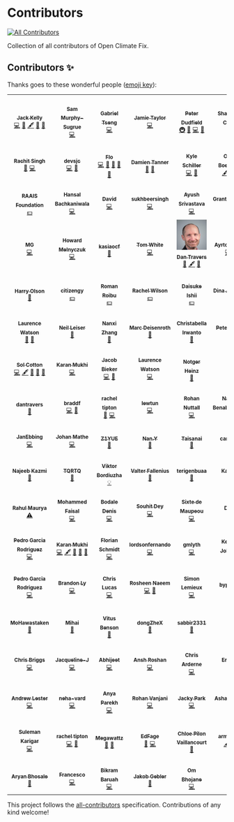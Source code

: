 # Contributors
<!-- ALL-CONTRIBUTORS-BADGE:START - Do not remove or modify this section -->
[![All Contributors](https://img.shields.io/badge/all_contributors-124-orange.svg?style=flat-square)](#contributors-)
<!-- ALL-CONTRIBUTORS-BADGE:END -->
Collection of all contributors of Open Climate Fix.

## Contributors ✨

Thanks goes to these wonderful people ([emoji key](https://allcontributors.org/docs/en/emoji-key)):

<!-- ALL-CONTRIBUTORS-LIST:START - Do not remove or modify this section -->
<!-- prettier-ignore-start -->
<!-- markdownlint-disable -->
<table>
  <tr>
    <td align="center"><a href="http://jack-kelly.com"><img src="https://avatars.githubusercontent.com/u/460756?v=4?s=100" width="100px;" alt=""/><br /><sub><b>Jack Kelly</b></sub></a><br /><a href="https://github.com/openclimatefix/contributors/openclimatefix/contributors/commits?author=JackKelly" title="Code">💻</a> <a href="#business-JackKelly" title="Business development">💼</a> <a href="#content-JackKelly" title="Content">🖋</a> <a href="#ideas-JackKelly" title="Ideas, Planning, & Feedback">🤔</a> <a href="https://github.com/openclimatefix/contributors/openclimatefix/contributors/pulls?q=is%3Apr+reviewed-by%3AJackKelly" title="Reviewed Pull Requests">👀</a></td>
    <td align="center"><a href="https://github.com/ssmssam"><img src="https://avatars.githubusercontent.com/u/39378848?v=4?s=100" width="100px;" alt=""/><br /><sub><b>Sam Murphy-Sugrue</b></sub></a><br /><a href="https://github.com/openclimatefix/contributors/openclimatefix/contributors/commits?author=ssmssam" title="Code">💻</a></td>
    <td align="center"><a href="https://gabrieltseng.github.io/"><img src="https://avatars.githubusercontent.com/u/29063740?v=4?s=100" width="100px;" alt=""/><br /><sub><b>Gabriel Tseng</b></sub></a><br /><a href="https://github.com/openclimatefix/contributors/openclimatefix/contributors/commits?author=gabrieltseng" title="Code">💻</a></td>
    <td align="center"><a href="http://www.solar.sheffield.ac.uk/"><img src="https://avatars.githubusercontent.com/u/12187350?v=4?s=100" width="100px;" alt=""/><br /><sub><b>Jamie Taylor</b></sub></a><br /><a href="https://github.com/openclimatefix/contributors/openclimatefix/contributors/commits?author=JamieTaylor-TUOS" title="Code">💻</a></td>
    <td align="center"><a href="https://github.com/peterdudfield"><img src="https://avatars.githubusercontent.com/u/34686298?v=4?s=100" width="100px;" alt=""/><br /><sub><b>Peter Dudfield</b></sub></a><br /><a href="#infra-peterdudfield" title="Infrastructure (Hosting, Build-Tools, etc)">🚇</a> <a href="https://github.com/openclimatefix/contributors/openclimatefix/contributors/commits?author=peterdudfield" title="Documentation">📖</a> <a href="https://github.com/openclimatefix/contributors/openclimatefix/contributors/commits?author=peterdudfield" title="Code">💻</a> <a href="#projectManagement-peterdudfield" title="Project Management">📆</a></td>
    <td align="center"><a href="https://github.com/vnshanmukh"><img src="https://avatars.githubusercontent.com/u/67438038?v=4?s=100" width="100px;" alt=""/><br /><sub><b>Shanmukh Chava</b></sub></a><br /><a href="https://github.com/openclimatefix/contributors/openclimatefix/contributors/commits?author=vnshanmukh" title="Code">💻</a></td>
    <td align="center"><a href="https://github.com/Antsthebul"><img src="https://avatars.githubusercontent.com/u/56587872?v=4?s=100" width="100px;" alt=""/><br /><sub><b>Antsthebul</b></sub></a><br /><a href="https://github.com/openclimatefix/contributors/openclimatefix/contributors/commits?author=Antsthebul" title="Code">💻</a></td>
  </tr>
  <tr>
    <td align="center"><a href="http://www.rachitsingh.com"><img src="https://avatars.githubusercontent.com/u/1606892?v=4?s=100" width="100px;" alt=""/><br /><sub><b>Rachit Singh</b></sub></a><br /><a href="#data-rachtsingh" title="Data">🔣</a> <a href="https://github.com/openclimatefix/contributors/openclimatefix/contributors/commits?author=rachtsingh" title="Code">💻</a></td>
    <td align="center"><a href="https://github.com/devsjc"><img src="https://avatars.githubusercontent.com/u/47188100?v=4?s=100" width="100px;" alt=""/><br /><sub><b>devsjc</b></sub></a><br /><a href="https://github.com/openclimatefix/contributors/openclimatefix/contributors/commits?author=devsjc" title="Code">💻</a> <a href="#design-devsjc" title="Design">🎨</a></td>
    <td align="center"><a href="https://github.com/flowirtz"><img src="https://avatars1.githubusercontent.com/u/6052785?v=4?s=100" width="100px;" alt=""/><br /><sub><b>Flo</b></sub></a><br /><a href="https://github.com/openclimatefix/contributors/openclimatefix/contributors/commits?author=flowirtz" title="Code">💻</a> <a href="#ideas-flowirtz" title="Ideas, Planning, & Feedback">🤔</a> <a href="#maintenance-flowirtz" title="Maintenance">🚧</a> <a href="#projectManagement-flowirtz" title="Project Management">📆</a> <a href="https://github.com/openclimatefix/contributors/openclimatefix/contributors/pulls?q=is%3Apr+reviewed-by%3Aflowirtz" title="Reviewed Pull Requests">👀</a></td>
    <td align="center"><a href="http://tanner.me"><img src="https://avatars2.githubusercontent.com/u/227?v=4?s=100" width="100px;" alt=""/><br /><sub><b>Damien Tanner</b></sub></a><br /><a href="#blog-dctanner" title="Blogposts">📝</a> <a href="#projectManagement-dctanner" title="Project Management">📆</a></td>
    <td align="center"><a href="https://github.com/schillerk"><img src="https://avatars1.githubusercontent.com/u/8676510?v=4?s=100" width="100px;" alt=""/><br /><sub><b>Kyle Schiller</b></sub></a><br /><a href="https://github.com/openclimatefix/contributors/openclimatefix/contributors/commits?author=schillerk" title="Code">💻</a> <a href="#design-schillerk" title="Design">🎨</a></td>
    <td align="center"><a href="http://www.ollicle.com"><img src="https://avatars1.githubusercontent.com/u/63586?v=4?s=100" width="100px;" alt=""/><br /><sub><b>Oliver Boermans</b></sub></a><br /><a href="#content-ollicle" title="Content">🖋</a> <a href="https://github.com/openclimatefix/contributors/openclimatefix/contributors/issues?q=author%3Aollicle" title="Bug reports">🐛</a> <a href="#ideas-ollicle" title="Ideas, Planning, & Feedback">🤔</a></td>
    <td align="center"><a href="https://www.phillipkwang.com"><img src="https://avatars3.githubusercontent.com/u/11009767?v=4?s=100" width="100px;" alt=""/><br /><sub><b>eambutu</b></sub></a><br /><a href="https://github.com/openclimatefix/contributors/openclimatefix/contributors/issues?q=author%3Aeambutu" title="Bug reports">🐛</a> <a href="https://github.com/openclimatefix/contributors/openclimatefix/contributors/commits?author=eambutu" title="Code">💻</a></td>
  </tr>
  <tr>
    <td align="center"><a href="https://www.raais.org/"><img src="https://raw.githubusercontent.com/openclimatefix/website/master/src/images/sponsor_raais.png?s=100" width="100px;" alt=""/><br /><sub><b>RAAIS Foundation</b></sub></a><br /><a href="#financial-openclimatefix" title="Financial">💵</a></td>
    <td align="center"><a href="https://github.com/hansal7014"><img src="https://avatars2.githubusercontent.com/u/28968198?v=4?s=100" width="100px;" alt=""/><br /><sub><b>Hansal Bachkaniwala</b></sub></a><br /><a href="https://github.com/openclimatefix/contributors/openclimatefix/contributors/commits?author=hansal7014" title="Code">💻</a></td>
    <td align="center"><a href="https://github.com/drwm-base"><img src="https://avatars3.githubusercontent.com/u/50212366?v=4?s=100" width="100px;" alt=""/><br /><sub><b>David</b></sub></a><br /><a href="https://github.com/openclimatefix/contributors/openclimatefix/contributors/commits?author=drwm-base" title="Code">💻</a></td>
    <td align="center"><a href="https://github.com/sukhbeersingh"><img src="https://avatars2.githubusercontent.com/u/44414281?v=4?s=100" width="100px;" alt=""/><br /><sub><b>sukhbeersingh</b></sub></a><br /><a href="https://github.com/openclimatefix/contributors/openclimatefix/contributors/commits?author=sukhbeersingh" title="Code">💻</a></td>
    <td align="center"><a href="https://geekayush.github.io/"><img src="https://avatars2.githubusercontent.com/u/22499864?v=4?s=100" width="100px;" alt=""/><br /><sub><b>Ayush Srivastava</b></sub></a><br /><a href="https://github.com/openclimatefix/contributors/openclimatefix/contributors/commits?author=geekayush" title="Code">💻</a></td>
    <td align="center"><a href="https://grantbourque.com"><img src="https://avatars1.githubusercontent.com/u/616290?v=4?s=100" width="100px;" alt=""/><br /><sub><b>Grant Bourque</b></sub></a><br /><a href="https://github.com/openclimatefix/contributors/openclimatefix/contributors/commits?author=grantbdev" title="Code">💻</a></td>
    <td align="center"><a href="https://github.com/dfulu"><img src="https://avatars0.githubusercontent.com/u/41546094?v=4?s=100" width="100px;" alt=""/><br /><sub><b>James Fulton</b></sub></a><br /><a href="https://github.com/openclimatefix/contributors/openclimatefix/contributors/commits?author=dfulu" title="Code">💻</a> <a href="#ideas-dfulu" title="Ideas, Planning, & Feedback">🤔</a></td>
  </tr>
  <tr>
    <td align="center"><a href="https://github.com/mantagen"><img src="https://avatars.githubusercontent.com/u/12934669?v=4?s=100" width="100px;" alt=""/><br /><sub><b>MG</b></sub></a><br /><a href="https://github.com/openclimatefix/contributors/openclimatefix/contributors/commits?author=mantagen" title="Code">💻</a></td>
    <td align="center"><a href="http://melnycz.uk"><img src="https://avatars.githubusercontent.com/u/23401306?v=4?s=100" width="100px;" alt=""/><br /><sub><b>Howard Melnyczuk</b></sub></a><br /><a href="https://github.com/openclimatefix/contributors/openclimatefix/contributors/commits?author=melnyczuk" title="Code">💻</a></td>
    <td align="center"><a href="https://github.com/kasiaocf"><img src="https://avatars.githubusercontent.com/u/96180540?v=4?s=100" width="100px;" alt=""/><br /><sub><b>kasiaocf</b></sub></a><br /><a href="#blog-kasiaocf" title="Blogposts">📝</a></td>
    <td align="center"><a href="http://tom-e-white.com"><img src="https://avatars3.githubusercontent.com/u/85085?v=4?s=100" width="100px;" alt=""/><br /><sub><b>Tom White</b></sub></a><br /><a href="https://github.com/openclimatefix/contributors/openclimatefix/contributors/commits?author=tomwhite" title="Code">💻</a></td>
    <td align="center"><a href="https://openclimatefix.org/#member-dan"><img src="https://raw.githubusercontent.com/openclimatefix/website/master/src/images/people/dan.jpg?s=100" width="100px;" alt=""/><br /><sub><b>Dan Travers</b></sub></a><br /><a href="#business-dantravers" title="Business development">💼</a> <a href="#content-dantravers" title="Content">🖋</a> <a href="#ideas-dantravers" title="Ideas, Planning, & Feedback">🤔</a></td>
    <td align="center"><a href="https://github.com/AyrtonB"><img src="https://avatars.githubusercontent.com/u/29051639?s=100" width="100px;" alt=""/><br /><sub><b>Ayrton Bourn</b></sub></a><br /><a href="https://github.com/openclimatefix/contributors/openclimatefix/contributors/commits?author=AyrtonB" title="Code">💻</a> <a href="#research-AyrtonB" title="Research">🔬</a></td>
    <td align="center"><a href="https://github.com/jacobbieker"><img src="https://avatars.githubusercontent.com/u/7170359?s=100" width="100px;" alt=""/><br /><sub><b>Jacob Bieker</b></sub></a><br /><a href="https://github.com/openclimatefix/contributors/openclimatefix/contributors/commits?author=jacobbieker" title="Code">💻</a> <a href="#research-jacobbieker" title="Research">🔬</a></td>
  </tr>
  <tr>
    <td align="center"><a href="https://haocreative.ca/about"><img src="https://web.archive.org/web/20210706132824if_/https://haocreative.ca/wp-content/uploads/2019/04/harryolson-%E2%80%93-bio-photo.jpg?s=100" width="100px;" alt=""/><br /><sub><b>Harry Olson</b></sub></a><br /><a href="#design-hao" title="Design">🎨</a></td>
    <td align="center"><a href="https://opencollective.com/citizengy"><img src="?s=100" width="100px;" alt=""/><br /><sub><b>citizengy</b></sub></a><br /><a href="#financial-citizengy" title="Financial">💵</a></td>
    <td align="center"><a href="https://opencollective.com/romanroibu"><img src="?s=100" width="100px;" alt=""/><br /><sub><b>Roman Roibu</b></sub></a><br /><a href="#financial-romanroibu" title="Financial">💵</a></td>
    <td align="center"><a href="https://opencollective.com/rachel-wilson"><img src="?s=100" width="100px;" alt=""/><br /><sub><b>Rachel Wilson</b></sub></a><br /><a href="#financial-rachel-wilson" title="Financial">💵</a></td>
    <td align="center"><a href="https://opencollective.com/daisuke-ishii"><img src="?s=100" width="100px;" alt=""/><br /><sub><b>Daisuke Ishii</b></sub></a><br /><a href="#financial-daisuke-ishii" title="Financial">💵</a></td>
    <td align="center"><a href="https://opencollective.com/dina-al-alami"><img src="?s=100" width="100px;" alt=""/><br /><sub><b>Dina Al-Alami</b></sub></a><br /><a href="#financial-dina-al-alami" title="Financial">💵</a></td>
    <td align="center"><a href="https://github.com/danstowell"><img src="https://avatars.githubusercontent.com/u/202965?s=100" width="100px;" alt=""/><br /><sub><b>Dan Stowell</b></sub></a><br /><a href="#research-danstowell" title="Research">🔬</a> <a href="#projectManagement-danstowell" title="Project Management">📆</a> <a href="#ideas-danstowell" title="Ideas, Planning, & Feedback">🤔</a> <a href="#content-danstowell" title="Content">🖋</a></td>
  </tr>
  <tr>
    <td align="center"><a href="https://github.com/Rabscuttler"><img src="https://avatars.githubusercontent.com/u/1125376?s=100" width="100px;" alt=""/><br /><sub><b> Laurence Watson</b></sub></a><br /><a href="#research-Rabscuttler" title="Research">🔬</a> <a href="#ideas-Rabscuttler" title="Ideas, Planning, & Feedback">🤔</a></td>
    <td align="center"><a href="https://twitter.com/leiserneil"><img src="https://pbs.twimg.com/profile_images/1300467747189649408/MZqAB4Z3_400x400.jpg?s=100" width="100px;" alt=""/><br /><sub><b>Neil Leiser</b></sub></a><br /><a href="#research-LeiserNeil" title="Research">🔬</a></td>
    <td align="center"><a href="https://sml-group.cc/authors/nanxi_zhang/"><img src="https://sml-group.cc/authors/nanxi_zhang/avatar_hufd36302763f64012339cf855a7877bba_277316_270x270_fill_lanczos_center_2.png?s=100" width="100px;" alt=""/><br /><sub><b>Nanxi Zhang</b></sub></a><br /><a href="#research-nanxi_zhang" title="Research">🔬</a></td>
    <td align="center"><a href="https://github.com/mpd37"><img src="https://avatars.githubusercontent.com/u/5500569?s=100" width="100px;" alt=""/><br /><sub><b>Marc Deisenroth</b></sub></a><br /><a href="#research-mpd37" title="Research">🔬</a></td>
    <td align="center"><a href="https://github.com/christabella"><img src="https://avatars.githubusercontent.com/u/2038751?s=100" width="100px;" alt=""/><br /><sub><b>Christabella Irwanto</b></sub></a><br /><a href="#research-christabella" title="Research">🔬</a></td>
    <td align="center"><a href="https://twitter.com/_dpeterk_"><img src="https://pbs.twimg.com/profile_images/1005090014445883394/84tbnIJk_400x400.jpg?s=100" width="100px;" alt=""/><br /><sub><b>Peter Killick</b></sub></a><br /><a href="#research-_DPeterK_" title="Research">🔬</a></td>
    <td align="center"><a href="https://github.com/gabrieltseng"><img src="https://avatars.githubusercontent.com/u/29063740?s=100" width="100px;" alt=""/><br /><sub><b>Gabriel Tseng</b></sub></a><br /><a href="https://github.com/openclimatefix/contributors/openclimatefix/contributors/commits?author=gabrieltseng" title="Code">💻</a></td>
  </tr>
  <tr>
    <td align="center"><a href="https://gitlab.com/solomoncotton"><img src="https://secure.gravatar.com/avatar/0c9101e4dd5b293dbb2dad01a15ed95a?s=800&d=identicon?s=100" width="100px;" alt=""/><br /><sub><b>Sol Cotton</b></sub></a><br /><a href="https://github.com/openclimatefix/contributors/openclimatefix/contributors/commits?author=solomoncotton" title="Code">💻</a> <a href="#content-solomoncotton" title="Content">🖋</a> <a href="https://github.com/openclimatefix/contributors/openclimatefix/contributors/commits?author=solomoncotton" title="Documentation">📖</a> <a href="#design-solomoncotton" title="Design">🎨</a> <a href="#ideas-solomoncotton" title="Ideas, Planning, & Feedback">🤔</a></td>
    <td align="center"><a href="https://gitlab.com/karanmukhi"><img src="https://secure.gravatar.com/avatar/607c414a7ce09991c2485b1871643ffe?s=800&d=identicon?s=100" width="100px;" alt=""/><br /><sub><b>Karan Mukhi</b></sub></a><br /><a href="https://github.com/openclimatefix/contributors/openclimatefix/contributors/commits?author=karanmukhi" title="Code">💻</a></td>
    <td align="center"><a href="https://www.jacobbieker.com"><img src="https://avatars.githubusercontent.com/u/7170359?v=4?s=100" width="100px;" alt=""/><br /><sub><b>Jacob Bieker</b></sub></a><br /><a href="https://github.com/openclimatefix/contributors/openclimatefix/contributors/commits?author=jacobbieker" title="Code">💻</a> <a href="https://github.com/openclimatefix/contributors/openclimatefix/contributors/pulls?q=is%3Apr+reviewed-by%3Ajacobbieker" title="Reviewed Pull Requests">👀</a></td>
    <td align="center"><a href="http://laurencewatson.com"><img src="https://avatars.githubusercontent.com/u/1125376?v=4?s=100" width="100px;" alt=""/><br /><sub><b>Laurence Watson</b></sub></a><br /><a href="https://github.com/openclimatefix/contributors/openclimatefix/contributors/commits?author=Rabscuttler" title="Code">💻</a></td>
    <td align="center"><a href="https://github.com/notger"><img src="https://avatars.githubusercontent.com/u/1180540?v=4?s=100" width="100px;" alt=""/><br /><sub><b>Notger Heinz</b></sub></a><br /><a href="https://github.com/openclimatefix/contributors/openclimatefix/contributors/commits?author=notger" title="Documentation">📖</a></td>
    <td align="center"><a href="https://github.com/dlinah"><img src="https://avatars.githubusercontent.com/u/24292074?v=4?s=100" width="100px;" alt=""/><br /><sub><b>lina</b></sub></a><br /><a href="https://github.com/openclimatefix/contributors/openclimatefix/contributors/commits?author=dlinah" title="Code">💻</a></td>
    <td align="center"><a href="https://github.com/Alaatohamy"><img src="https://avatars.githubusercontent.com/u/26000327?v=4?s=100" width="100px;" alt=""/><br /><sub><b>AlaaTohamy</b></sub></a><br /><a href="https://github.com/openclimatefix/contributors/openclimatefix/contributors/commits?author=Alaatohamy" title="Code">💻</a></td>
  </tr>
  <tr>
    <td align="center"><a href="http://openclimatefix.org"><img src="https://avatars.githubusercontent.com/u/38562875?v=4?s=100" width="100px;" alt=""/><br /><sub><b>dantravers</b></sub></a><br /><a href="#ideas-dantravers" title="Ideas, Planning, & Feedback">🤔</a></td>
    <td align="center"><a href="https://github.com/braddf"><img src="https://avatars.githubusercontent.com/u/41056982?v=4?s=100" width="100px;" alt=""/><br /><sub><b>braddf</b></sub></a><br /><a href="https://github.com/openclimatefix/contributors/openclimatefix/contributors/commits?author=braddf" title="Code">💻</a> <a href="#projectManagement-braddf" title="Project Management">📆</a></td>
    <td align="center"><a href="https://github.com/rachel-labri-tipton"><img src="https://avatars.githubusercontent.com/u/86949265?v=4?s=100" width="100px;" alt=""/><br /><sub><b>rachel tipton</b></sub></a><br /><a href="https://github.com/openclimatefix/contributors/openclimatefix/contributors/pulls?q=is%3Apr+reviewed-by%3Arachel-labri-tipton" title="Reviewed Pull Requests">👀</a> <a href="https://github.com/openclimatefix/contributors/openclimatefix/contributors/commits?author=rachel-labri-tipton" title="Code">💻</a></td>
    <td align="center"><a href="https://lewtun.github.io/blog/"><img src="https://avatars.githubusercontent.com/u/26859204?v=4?s=100" width="100px;" alt=""/><br /><sub><b>lewtun</b></sub></a><br /><a href="https://github.com/openclimatefix/contributors/openclimatefix/contributors/commits?author=lewtun" title="Code">💻</a></td>
    <td align="center"><a href="https://rohancalum.github.io/"><img src="https://avatars.githubusercontent.com/u/42122330?v=4?s=100" width="100px;" alt=""/><br /><sub><b>Rohan Nuttall</b></sub></a><br /><a href="https://github.com/openclimatefix/contributors/openclimatefix/contributors/commits?author=rohancalum" title="Code">💻</a></td>
    <td align="center"><a href="https://github.com/lenassero"><img src="https://avatars.githubusercontent.com/u/21358816?v=4?s=100" width="100px;" alt=""/><br /><sub><b>Nasser Benabderrazik</b></sub></a><br /><a href="https://github.com/openclimatefix/contributors/openclimatefix/contributors/commits?author=lenassero" title="Code">💻</a></td>
    <td align="center"><a href="https://github.com/RishiKumarRay"><img src="https://avatars.githubusercontent.com/u/87641376?v=4?s=100" width="100px;" alt=""/><br /><sub><b>Rishi Kumar Ray</b></sub></a><br /><a href="https://github.com/openclimatefix/contributors/openclimatefix/contributors/commits?author=RishiKumarRay" title="Code">💻</a></td>
  </tr>
  <tr>
    <td align="center"><a href="https://github.com/JanEbbing"><img src="https://avatars.githubusercontent.com/u/5873110?v=4?s=100" width="100px;" alt=""/><br /><sub><b>JanEbbing</b></sub></a><br /><a href="https://github.com/openclimatefix/contributors/openclimatefix/contributors/commits?author=JanEbbing" title="Code">💻</a></td>
    <td align="center"><a href="http://johmathe.name/"><img src="https://avatars.githubusercontent.com/u/467643?v=4?s=100" width="100px;" alt=""/><br /><sub><b>Johan Mathe</b></sub></a><br /><a href="https://github.com/openclimatefix/contributors/openclimatefix/contributors/commits?author=johmathe" title="Code">💻</a></td>
    <td align="center"><a href="https://github.com/ZHANGZ1YUE"><img src="https://avatars.githubusercontent.com/u/93907996?v=4?s=100" width="100px;" alt=""/><br /><sub><b>Z1YUE</b></sub></a><br /><a href="https://github.com/openclimatefix/contributors/openclimatefix/contributors/issues?q=author%3AZHANGZ1YUE" title="Bug reports">🐛</a></td>
    <td align="center"><a href="https://github.com/GreenLimeSia"><img src="https://avatars.githubusercontent.com/u/28706611?v=4?s=100" width="100px;" alt=""/><br /><sub><b>Nan.Y</b></sub></a><br /><a href="#question-GreenLimeSia" title="Answering Questions">💬</a></td>
    <td align="center"><a href="https://github.com/hedaobaishui"><img src="https://avatars.githubusercontent.com/u/20534146?v=4?s=100" width="100px;" alt=""/><br /><sub><b>Taisanai</b></sub></a><br /><a href="#question-hedaobaishui" title="Answering Questions">💬</a></td>
    <td align="center"><a href="https://github.com/primeoc"><img src="https://avatars.githubusercontent.com/u/75205487?v=4?s=100" width="100px;" alt=""/><br /><sub><b>cameron</b></sub></a><br /><a href="#question-primeoc" title="Answering Questions">💬</a></td>
    <td align="center"><a href="https://github.com/zhrli"><img src="https://avatars.githubusercontent.com/u/11074703?v=4?s=100" width="100px;" alt=""/><br /><sub><b>zhrli</b></sub></a><br /><a href="#question-zhrli" title="Answering Questions">💬</a></td>
  </tr>
  <tr>
    <td align="center"><a href="https://github.com/najeeb-kazmi"><img src="https://avatars.githubusercontent.com/u/14131235?v=4?s=100" width="100px;" alt=""/><br /><sub><b>Najeeb Kazmi</b></sub></a><br /><a href="#question-najeeb-kazmi" title="Answering Questions">💬</a></td>
    <td align="center"><a href="https://github.com/TQRTQ"><img src="https://avatars.githubusercontent.com/u/29155385?v=4?s=100" width="100px;" alt=""/><br /><sub><b>TQRTQ</b></sub></a><br /><a href="#question-TQRTQ" title="Answering Questions">💬</a></td>
    <td align="center"><a href="https://www.linkedin.com/in/viktor-bordiuzha-93b078211"><img src="https://avatars.githubusercontent.com/u/43813476?v=4?s=100" width="100px;" alt=""/><br /><sub><b>Viktor Bordiuzha</b></sub></a><br /><a href="#example-victor30608" title="Examples">💡</a></td>
    <td align="center"><a href="https://github.com/ValterFallenius"><img src="https://avatars.githubusercontent.com/u/21970939?v=4?s=100" width="100px;" alt=""/><br /><sub><b>Valter Fallenius</b></sub></a><br /><a href="#userTesting-ValterFallenius" title="User Testing">📓</a></td>
    <td align="center"><a href="https://github.com/terigenbuaa"><img src="https://avatars.githubusercontent.com/u/91317406?v=4?s=100" width="100px;" alt=""/><br /><sub><b>terigenbuaa</b></sub></a><br /><a href="#question-terigenbuaa" title="Answering Questions">💬</a></td>
    <td align="center"><a href="https://github.com/NMC-DAVE"><img src="https://avatars.githubusercontent.com/u/26354668?v=4?s=100" width="100px;" alt=""/><br /><sub><b>Kan.Dai</b></sub></a><br /><a href="#question-NMC-DAVE" title="Answering Questions">💬</a></td>
    <td align="center"><a href="https://github.com/SaileshBechar"><img src="https://avatars.githubusercontent.com/u/38445041?v=4?s=100" width="100px;" alt=""/><br /><sub><b>Sailesh Bechar</b></sub></a><br /><a href="#question-SaileshBechar" title="Answering Questions">💬</a></td>
  </tr>
  <tr>
    <td align="center"><a href="https://github.com/rahul-maurya11b"><img src="https://avatars.githubusercontent.com/u/98907006?v=4?s=100" width="100px;" alt=""/><br /><sub><b>Rahul Maurya</b></sub></a><br /><a href="https://github.com/openclimatefix/contributors/openclimatefix/contributors/commits?author=rahul-maurya11b" title="Tests">⚠️</a></td>
    <td align="center"><a href="https://github.com/mdfaisal98"><img src="https://avatars.githubusercontent.com/u/64960915?v=4?s=100" width="100px;" alt=""/><br /><sub><b>Mohammed Faisal</b></sub></a><br /><a href="https://github.com/openclimatefix/contributors/openclimatefix/contributors/commits?author=mdfaisal98" title="Code">💻</a></td>
    <td align="center"><a href="https://github.com/BodaleDenis"><img src="https://avatars.githubusercontent.com/u/60345186?v=4?s=100" width="100px;" alt=""/><br /><sub><b>Bodale Denis</b></sub></a><br /><a href="https://github.com/openclimatefix/contributors/openclimatefix/contributors/commits?author=BodaleDenis" title="Code">💻</a></td>
    <td align="center"><a href="https://github.com/OBITORASU"><img src="https://avatars.githubusercontent.com/u/65222459?v=4?s=100" width="100px;" alt=""/><br /><sub><b>Souhit Dey</b></sub></a><br /><a href="https://github.com/openclimatefix/contributors/openclimatefix/contributors/commits?author=OBITORASU" title="Code">💻</a></td>
    <td align="center"><a href="http://www.sixte.demaupeou.com"><img src="https://avatars.githubusercontent.com/u/17206983?v=4?s=100" width="100px;" alt=""/><br /><sub><b>Sixte de Maupeou</b></sub></a><br /><a href="https://github.com/openclimatefix/contributors/openclimatefix/contributors/commits?author=sixtedemaupeou" title="Code">💻</a></td>
    <td align="center"><a href="http://dorinclisu.github.io"><img src="https://avatars.githubusercontent.com/u/13818396?v=4?s=100" width="100px;" alt=""/><br /><sub><b>Dorin</b></sub></a><br /><a href="https://github.com/openclimatefix/contributors/openclimatefix/contributors/pulls?q=is%3Apr+reviewed-by%3Adorinclisu" title="Reviewed Pull Requests">👀</a></td>
    <td align="center"><a href="http://petermnhull.github.io"><img src="https://avatars.githubusercontent.com/u/56369394?v=4?s=100" width="100px;" alt=""/><br /><sub><b>Peter Hull</b></sub></a><br /><a href="https://github.com/openclimatefix/contributors/openclimatefix/contributors/commits?author=petermnhull" title="Code">💻</a></td>
  </tr>
  <tr>
    <td align="center"><a href="https://www.breakingpitt.es"><img src="https://avatars.githubusercontent.com/u/10740572?v=4?s=100" width="100px;" alt=""/><br /><sub><b>Pedro Garcia Rodriguez</b></sub></a><br /><a href="https://github.com/openclimatefix/contributors/openclimatefix/contributors/commits?author=BreakingPitt" title="Code">💻</a></td>
    <td align="center"><a href="https://github.com/mukhikaran"><img src="https://avatars.githubusercontent.com/u/25258935?v=4?s=100" width="100px;" alt=""/><br /><sub><b>Karan Mukhi</b></sub></a><br /><a href="https://github.com/openclimatefix/contributors/openclimatefix/contributors/commits?author=mukhikaran" title="Code">💻</a> <a href="#content-mukhikaran" title="Content">🖋</a> <a href="https://github.com/openclimatefix/contributors/openclimatefix/contributors/commits?author=mukhikaran" title="Documentation">📖</a> <a href="#design-mukhikaran" title="Design">🎨</a> <a href="#ideas-mukhikaran" title="Ideas, Planning, & Feedback">🤔</a></td>
    <td align="center"><a href="https://gitlab.com/schmidt_fu"><img src="https://secure.gravatar.com/avatar/37e69d38663faea402f79bcb22702e30?s=100" width="100px;" alt=""/><br /><sub><b>Florian Schmidt</b></sub></a><br /><a href="https://github.com/openclimatefix/contributors/openclimatefix/contributors/commits?author=schmidt_fu" title="Code">💻</a></td>
    <td align="center"><a href="https://github.com/lordsonfernando"><img src="https://avatars.githubusercontent.com/u/68499565?v=4?s=100" width="100px;" alt=""/><br /><sub><b>lordsonfernando</b></sub></a><br /><a href="https://github.com/openclimatefix/contributors/openclimatefix/contributors/commits?author=lordsonfernando" title="Code">💻</a></td>
    <td align="center"><a href="https://github.com/gmlyth"><img src="https://avatars.githubusercontent.com/u/88547342?v=4?s=100" width="100px;" alt=""/><br /><sub><b>gmlyth</b></sub></a><br /><a href="https://github.com/openclimatefix/contributors/openclimatefix/contributors/commits?author=gmlyth" title="Code">💻</a></td>
    <td align="center"><a href="https://bio.link/klj"><img src="https://avatars.githubusercontent.com/u/2559382?v=4?s=100" width="100px;" alt=""/><br /><sub><b>Keenan Johnson</b></sub></a><br /><a href="https://github.com/openclimatefix/contributors/openclimatefix/contributors/commits?author=keenanjohnson" title="Documentation">📖</a></td>
    <td align="center"><a href="https://github.com/wsharpe41"><img src="https://avatars.githubusercontent.com/u/122390836?v=4?s=100" width="100px;" alt=""/><br /><sub><b>wsharpe41</b></sub></a><br /><a href="https://github.com/openclimatefix/contributors/openclimatefix/contributors/commits?author=wsharpe41" title="Code">💻</a></td>
  </tr>
  <tr>
    <td align="center"><a href="https://www.pgarcia.dev"><img src="https://avatars.githubusercontent.com/u/10740572?v=4?s=100" width="100px;" alt=""/><br /><sub><b>Pedro Garcia Rodriguez</b></sub></a><br /><a href="https://github.com/openclimatefix/contributors/openclimatefix/contributors/commits?author=BreakingPitt" title="Code">💻</a></td>
    <td align="center"><a href="http://lostcoding.com"><img src="https://avatars.githubusercontent.com/u/20285369?v=4?s=100" width="100px;" alt=""/><br /><sub><b>Brandon Ly</b></sub></a><br /><a href="https://github.com/openclimatefix/contributors/openclimatefix/contributors/commits?author=branberry" title="Code">💻</a></td>
    <td align="center"><a href="https://github.com/lucasc896"><img src="https://avatars.githubusercontent.com/u/1273006?v=4?s=100" width="100px;" alt=""/><br /><sub><b>Chris Lucas</b></sub></a><br /><a href="https://github.com/openclimatefix/contributors/openclimatefix/contributors/commits?author=lucasc896" title="Code">💻</a></td>
    <td align="center"><a href="https://github.com/roshnaeem"><img src="https://avatars.githubusercontent.com/u/47316899?v=4?s=100" width="100px;" alt=""/><br /><sub><b>Rosheen Naeem</b></sub></a><br /><a href="https://github.com/openclimatefix/contributors/openclimatefix/contributors/commits?author=roshnaeem" title="Code">💻</a> <a href="https://github.com/openclimatefix/contributors/openclimatefix/contributors/commits?author=roshnaeem" title="Documentation">📖</a></td>
    <td align="center"><a href="http://lefun.fun"><img src="https://avatars.githubusercontent.com/u/1105380?v=4?s=100" width="100px;" alt=""/><br /><sub><b>Simon Lemieux</b></sub></a><br /><a href="https://github.com/openclimatefix/contributors/openclimatefix/contributors/commits?author=simlmx" title="Code">💻</a></td>
    <td align="center"><a href="https://github.com/byphilipp"><img src="https://avatars.githubusercontent.com/u/59995258?v=4?s=100" width="100px;" alt=""/><br /><sub><b>byphilipp</b></sub></a><br /><a href="#ideas-byphilipp" title="Ideas, Planning, & Feedback">🤔</a></td>
    <td align="center"><a href="http://iki.fi/markus.kaukonen"><img src="https://avatars.githubusercontent.com/u/6195764?v=4?s=100" width="100px;" alt=""/><br /><sub><b>Markus Kaukonen</b></sub></a><br /><a href="#question-paapu88" title="Answering Questions">💬</a></td>
  </tr>
  <tr>
    <td align="center"><a href="https://github.com/MoHawastaken"><img src="https://avatars.githubusercontent.com/u/55447473?v=4?s=100" width="100px;" alt=""/><br /><sub><b>MoHawastaken</b></sub></a><br /><a href="https://github.com/openclimatefix/contributors/openclimatefix/contributors/issues?q=author%3AMoHawastaken" title="Bug reports">🐛</a></td>
    <td align="center"><a href="http://www.ecmwf.int"><img src="https://avatars.githubusercontent.com/u/47196359?v=4?s=100" width="100px;" alt=""/><br /><sub><b>Mihai</b></sub></a><br /><a href="#question-mishooax" title="Answering Questions">💬</a></td>
    <td align="center"><a href="https://github.com/vitusbenson"><img src="https://avatars.githubusercontent.com/u/33334860?v=4?s=100" width="100px;" alt=""/><br /><sub><b>Vitus Benson</b></sub></a><br /><a href="https://github.com/openclimatefix/contributors/openclimatefix/contributors/issues?q=author%3Avitusbenson" title="Bug reports">🐛</a></td>
    <td align="center"><a href="https://github.com/dongZheX"><img src="https://avatars.githubusercontent.com/u/36361726?v=4?s=100" width="100px;" alt=""/><br /><sub><b>dongZheX</b></sub></a><br /><a href="#question-dongZheX" title="Answering Questions">💬</a></td>
    <td align="center"><a href="https://github.com/sabbir2331"><img src="https://avatars.githubusercontent.com/u/25061297?v=4?s=100" width="100px;" alt=""/><br /><sub><b>sabbir2331</b></sub></a><br /><a href="#question-sabbir2331" title="Answering Questions">💬</a></td>
    <td align="center"><a href="https://github.com/vrym2"><img src="https://avatars.githubusercontent.com/u/93340339?v=4?s=100" width="100px;" alt=""/><br /><sub><b>Raj</b></sub></a><br /><a href="https://github.com/openclimatefix/contributors/openclimatefix/contributors/commits?author=vrym2" title="Code">💻</a></td>
    <td align="center"><a href="https://github.com/rjmcoder"><img src="https://avatars.githubusercontent.com/u/19336259?v=4?s=100" width="100px;" alt=""/><br /><sub><b>Ritesh Mehta</b></sub></a><br /><a href="https://github.com/openclimatefix/contributors/openclimatefix/contributors/commits?author=rjmcoder" title="Code">💻</a></td>
  </tr>
  <tr>
    <td align="center"><a href="https://confusedmatrix.com"><img src="https://avatars.githubusercontent.com/u/617309?v=4?s=100" width="100px;" alt=""/><br /><sub><b>Chris Briggs</b></sub></a><br /><a href="https://github.com/openclimatefix/contributors/openclimatefix/contributors/commits?author=confusedmatrix" title="Code">💻</a></td>
    <td align="center"><a href="https://github.com/Jacqueline-J"><img src="https://avatars.githubusercontent.com/u/108654780?v=4?s=100" width="100px;" alt=""/><br /><sub><b>Jacqueline-J</b></sub></a><br /><a href="https://github.com/openclimatefix/contributors/openclimatefix/contributors/commits?author=Jacqueline-J" title="Code">💻</a></td>
    <td align="center"><a href="https://github.com/abhijelly"><img src="https://avatars.githubusercontent.com/u/75399048?v=4?s=100" width="100px;" alt=""/><br /><sub><b>Abhijeet</b></sub></a><br /><a href="https://github.com/openclimatefix/contributors/openclimatefix/contributors/commits?author=abhijelly" title="Code">💻</a></td>
    <td align="center"><a href="https://github.com/AnshRoshan"><img src="https://avatars.githubusercontent.com/u/71877143?v=4?s=100" width="100px;" alt=""/><br /><sub><b>Ansh Roshan</b></sub></a><br /><a href="https://github.com/openclimatefix/contributors/openclimatefix/contributors/commits?author=AnshRoshan" title="Code">💻</a></td>
    <td align="center"><a href="https://rdrn.me/"><img src="https://avatars.githubusercontent.com/u/19817302?v=4?s=100" width="100px;" alt=""/><br /><sub><b>Chris Arderne</b></sub></a><br /><a href="https://github.com/openclimatefix/contributors/openclimatefix/contributors/commits?author=carderne" title="Code">💻</a></td>
    <td align="center"><a href="https://github.com/ericcccsliu"><img src="https://avatars.githubusercontent.com/u/62641231?v=4?s=100" width="100px;" alt=""/><br /><sub><b>Eric Liu</b></sub></a><br /><a href="https://github.com/openclimatefix/contributors/openclimatefix/contributors/commits?author=ericcccsliu" title="Code">💻</a></td>
    <td align="center"><a href="https://github.com/Sukh-P"><img src="https://avatars.githubusercontent.com/u/42407101?v=4?s=100" width="100px;" alt=""/><br /><sub><b>Sukh-P</b></sub></a><br /><a href="https://github.com/openclimatefix/contributors/openclimatefix/contributors/pulls?q=is%3Apr+reviewed-by%3ASukh-P" title="Reviewed Pull Requests">👀</a></td>
  </tr>
  <tr>
    <td align="center"><a href="http://andrewlester.net"><img src="https://avatars.githubusercontent.com/u/23221268?v=4?s=100" width="100px;" alt=""/><br /><sub><b>Andrew Lester</b></sub></a><br /><a href="https://github.com/openclimatefix/contributors/openclimatefix/contributors/commits?author=AndrewLester" title="Code">💻</a></td>
    <td align="center"><a href="https://github.com/neha-vard"><img src="https://avatars.githubusercontent.com/u/80798381?v=4?s=100" width="100px;" alt=""/><br /><sub><b>neha-vard</b></sub></a><br /><a href="https://github.com/openclimatefix/contributors/openclimatefix/contributors/commits?author=neha-vard" title="Code">💻</a></td>
    <td align="center"><a href="https://github.com/anyaparekh"><img src="https://avatars.githubusercontent.com/u/49364484?v=4?s=100" width="100px;" alt=""/><br /><sub><b>Anya Parekh</b></sub></a><br /><a href="https://github.com/openclimatefix/contributors/openclimatefix/contributors/commits?author=anyaparekh" title="Code">💻</a></td>
    <td align="center"><a href="https://github.com/rohanvan123"><img src="https://avatars.githubusercontent.com/u/67704979?v=4?s=100" width="100px;" alt=""/><br /><sub><b>Rohan Vanjani</b></sub></a><br /><a href="https://github.com/openclimatefix/contributors/openclimatefix/contributors/commits?author=rohanvan123" title="Code">💻</a></td>
    <td align="center"><a href="https://github.com/jackypark9852"><img src="https://avatars.githubusercontent.com/u/81858354?v=4?s=100" width="100px;" alt=""/><br /><sub><b>Jacky Park</b></sub></a><br /><a href="https://github.com/openclimatefix/contributors/openclimatefix/contributors/commits?author=jackypark9852" title="Code">💻</a></td>
    <td align="center"><a href="http://ashayp.com"><img src="https://avatars.githubusercontent.com/u/21179174?v=4?s=100" width="100px;" alt=""/><br /><sub><b>Ashay Parikh</b></sub></a><br /><a href="https://github.com/openclimatefix/contributors/openclimatefix/contributors/commits?author=ashayp22" title="Code">💻</a></td>
    <td align="center"><a href="https://www.kalynwatt.com/"><img src="https://images.squarespace-cdn.com/content/v1/6330cf626aba27472c9abe80/12e48df1-eb9e-4710-93fb-62811d3cbb9d/tempImagedpidYQ.jpg?format=500w?s=100" width="100px;" alt=""/><br /><sub><b>Kalyn Watt</b></sub></a><br /><a href="#design" title="Design">🎨</a></td>
  </tr>
  <tr>
    <td align="center"><a href="https://github.com/suleman1412"><img src="https://avatars.githubusercontent.com/u/37236131?v=4?s=100" width="100px;" alt=""/><br /><sub><b>Suleman Karigar</b></sub></a><br /><a href="https://github.com/openclimatefix/contributors/openclimatefix/contributors/commits?author=suleman1412" title="Code">💻</a></td>
    <td align="center"><a href="http://racheltipton.dev"><img src="https://avatars.githubusercontent.com/u/86949265?v=4?s=100" width="100px;" alt=""/><br /><sub><b>rachel tipton</b></sub></a><br /><a href="https://github.com/openclimatefix/contributors/openclimatefix/contributors/commits?author=rachel-labri-tipton" title="Code">💻</a> <a href="#talk-rachel-labri-tipton" title="Talks">📢</a></td>
    <td align="center"><a href="https://github.com/zakwatts"><img src="https://avatars.githubusercontent.com/u/47150349?v=4?s=100" width="100px;" alt=""/><br /><sub><b>Megawattz</b></sub></a><br /><a href="#ideas-zakwatts" title="Ideas, Planning, & Feedback">🤔</a> <a href="#talk-zakwatts" title="Talks">📢</a></td>
    <td align="center"><a href="https://github.com/EdFage"><img src="https://avatars.githubusercontent.com/u/87755165?v=4?s=100" width="100px;" alt=""/><br /><sub><b>EdFage</b></sub></a><br /><a href="https://github.com/openclimatefix/contributors/openclimatefix/contributors/commits?author=EdFage" title="Documentation">📖</a> <a href="https://github.com/openclimatefix/contributors/openclimatefix/contributors/commits?author=EdFage" title="Code">💻</a></td>
    <td align="center"><a href="https://github.com/chloepilonv"><img src="https://avatars.githubusercontent.com/u/136987461?v=4?s=100" width="100px;" alt=""/><br /><sub><b>Chloe Pilon Vaillancourt</b></sub></a><br /><a href="https://github.com/openclimatefix/contributors/openclimatefix/contributors/commits?author=chloepilonv" title="Documentation">📖</a></td>
    <td align="center"><a href="https://github.com/armenbod"><img src="https://avatars.githubusercontent.com/u/84937223?v=4?s=100" width="100px;" alt=""/><br /><sub><b>armenbod</b></sub></a><br /><a href="#content-armenbod" title="Content">🖋</a> <a href="https://github.com/openclimatefix/contributors/openclimatefix/contributors/commits?author=armenbod" title="Code">💻</a></td>
    <td align="center"><a href="https://github.com/shreyasudaya"><img src="https://avatars.githubusercontent.com/u/94735680?v=4?s=100" width="100px;" alt=""/><br /><sub><b>Shreyas Udaya</b></sub></a><br /><a href="https://github.com/openclimatefix/contributors/openclimatefix/contributors/commits?author=shreyasudaya" title="Documentation">📖</a></td>
  </tr>
  <tr>
    <td align="center"><a href="http://github.com/aryanbhosale"><img src="https://avatars.githubusercontent.com/u/36108149?v=4?s=100" width="100px;" alt=""/><br /><sub><b>Aryan Bhosale</b></sub></a><br /><a href="https://github.com/openclimatefix/contributors/openclimatefix/contributors/commits?author=aryanbhosale" title="Documentation">📖</a></td>
    <td align="center"><a href="https://github.com/0xFrama"><img src="https://avatars.githubusercontent.com/u/30957828?v=4?s=100" width="100px;" alt=""/><br /><sub><b>Francesco</b></sub></a><br /><a href="https://github.com/openclimatefix/contributors/openclimatefix/contributors/commits?author=0xFrama" title="Code">💻</a></td>
    <td align="center"><a href="https://github.com/bikramb98"><img src="https://avatars.githubusercontent.com/u/24806286?v=4?s=100" width="100px;" alt=""/><br /><sub><b>Bikram Baruah</b></sub></a><br /><a href="https://github.com/openclimatefix/contributors/openclimatefix/contributors/commits?author=bikramb98" title="Code">💻</a></td>
    <td align="center"><a href="https://github.com/Hapyr"><img src="https://avatars.githubusercontent.com/u/23398802?v=4?s=100" width="100px;" alt=""/><br /><sub><b>Jakob Gebler</b></sub></a><br /><a href="https://github.com/openclimatefix/contributors/openclimatefix/contributors/issues?q=author%3AHapyr" title="Bug reports">🐛</a></td>
    <td align="center"><a href="https://github.com/ombhojane"><img src="https://avatars.githubusercontent.com/u/82753658?v=4?s=100" width="100px;" alt=""/><br /><sub><b>Om Bhojane</b></sub></a><br /><a href="https://github.com/openclimatefix/contributors/openclimatefix/contributors/commits?author=ombhojane" title="Code">💻</a></td>
  </tr>
</table>

<!-- markdownlint-restore -->
<!-- prettier-ignore-end -->

<!-- ALL-CONTRIBUTORS-LIST:END -->

This project follows the [all-contributors](https://github.com/all-contributors/all-contributors) specification. Contributions of any kind welcome!